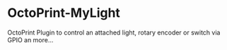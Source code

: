 # OctoPrint-MyLight
OctoPrint Plugin to control an attached light, rotary encoder or switch via GPIO an more...
